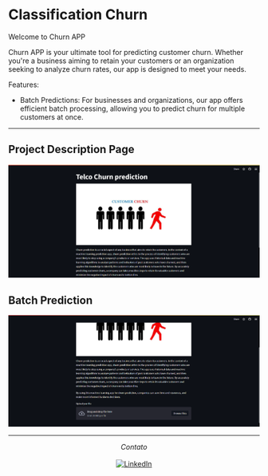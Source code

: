 
# Classification Churn

Welcome to Churn APP

Churn APP is your ultimate tool for predicting customer churn. Whether you're a business aiming to retain your customers or an organization seeking to analyze churn rates, our app is designed to meet your needs.

Features:

- Batch Predictions: For businesses and organizations, our app offers efficient batch processing, allowing you to predict churn for multiple customers at once.

---

## Project Description Page

<img width="876" alt="project Description" src="./img/project-d.png">

## Batch Prediction 

<img width="876" alt="Batch Prediction" src="./img/batch-p.png">

---

<div align="center">
<i>Contato</i><br> 
<br>
<a href="https://www.linkedin.com/in/vinic-costa/" target="_blank"><img src="https://img.shields.io/badge/linkedin-%230077B5.svg?style=for-the-badge&logo=linkedin&logoColor=white" alt="LinkedIn"></a>
</div>
